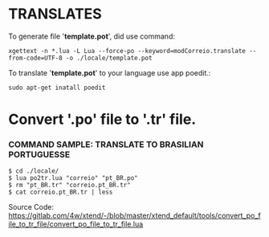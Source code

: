 # TRANSLATES

To generate file '**template.pot**', did use command:

````xgettext -n *.lua -L Lua --force-po --keyword=modCorreio.translate --from-code=UTF-8 -o ./locale/template.pot````

To translate '**template.pot**' to your language use app poedit.:

````sudo apt-get inatall poedit````

# Convert '.po' file to '.tr' file.

### COMMAND SAMPLE: TRANSLATE TO BRASILIAN PORTUGUESSE
````
$ cd ./locale/
$ lua po2tr.lua "correio" "pt_BR.po"
$ rm "pt_BR.tr" "correio.pt_BR.tr"
$ cat correio.pt_BR.tr | less
````

Source Code: https://gitlab.com/4w/xtend/-/blob/master/xtend_default/tools/convert_po_file_to_tr_file/convert_po_file_to_tr_file.lua

